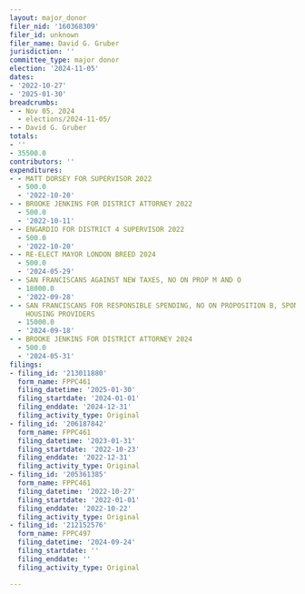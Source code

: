 ```yaml
---
layout: major_donor
filer_nid: '160368309'
filer_id: unknown
filer_name: David G. Gruber
jurisdiction: ''
committee_type: major donor
election: '2024-11-05'
dates:
- '2022-10-27'
- '2025-01-30'
breadcrumbs:
- - Nov 05, 2024
  - elections/2024-11-05/
- - David G. Gruber
totals:
- ''
- 35500.0
contributors: ''
expenditures:
- - MATT DORSEY FOR SUPERVISOR 2022
  - 500.0
  - '2022-10-20'
- - BROOKE JENKINS FOR DISTRICT ATTORNEY 2022
  - 500.0
  - '2022-10-11'
- - ENGARDIO FOR DISTRICT 4 SUPERVISOR 2022
  - 500.0
  - '2022-10-20'
- - RE-ELECT MAYOR LONDON BREED 2024
  - 500.0
  - '2024-05-29'
- - SAN FRANCISCANS AGAINST NEW TAXES, NO ON PROP M AND O
  - 18000.0
  - '2022-09-28'
- - SAN FRANCISCANS FOR RESPONSIBLE SPENDING, NO ON PROPOSITION B, SPONSORED BY RENTAL
    HOUSING PROVIDERS
  - 15000.0
  - '2024-09-18'
- - BROOKE JENKINS FOR DISTRICT ATTORNEY 2024
  - 500.0
  - '2024-05-31'
filings:
- filing_id: '213011880'
  form_name: FPPC461
  filing_datetime: '2025-01-30'
  filing_startdate: '2024-01-01'
  filing_enddate: '2024-12-31'
  filing_activity_type: Original
- filing_id: '206187842'
  form_name: FPPC461
  filing_datetime: '2023-01-31'
  filing_startdate: '2022-10-23'
  filing_enddate: '2022-12-31'
  filing_activity_type: Original
- filing_id: '205361385'
  form_name: FPPC461
  filing_datetime: '2022-10-27'
  filing_startdate: '2022-01-01'
  filing_enddate: '2022-10-22'
  filing_activity_type: Original
- filing_id: '212152576'
  form_name: FPPC497
  filing_datetime: '2024-09-24'
  filing_startdate: ''
  filing_enddate: ''
  filing_activity_type: Original

---
```


